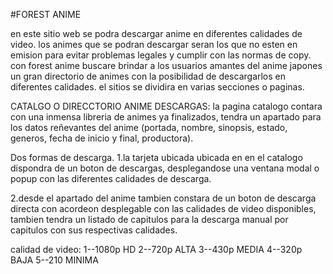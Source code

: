 #FOREST ANIME


en este sitio web se podra descargar anime en diferentes calidades de video.
los animes que se podran descargar seran los que no esten en emision para evitar problemas legales y cumplir con las normas de copy.
con forest anime buscare brindar a los usuarios amantes del anime japones un gran directorio de animes con la posibilidad de descargarlos en diferentes calidades.
el sitios se dividira en varias secciones o paginas.

CATALGO O DIRECCTORIO ANIME DESCARGAS:
la pagina catalogo contara con una inmensa libreria de animes ya finalizados, tendra un apartado para los datos reñevantes del anime (portada, nombre, sinopsis, estado, generos, fecha de inicio y final, productora).

Dos formas de descarga.
1.la tarjeta ubicada ubicada en en el catalogo dispondra de un boton de descargas, desplegandose una ventana modal o popup con las diferentes calidades de descarga.

2.desde el apartado del anime tambien constara de un boton de descarga directa con acordeon desplegable con las calidades de video disponibles, tambien tendra un listado de capitulos para la descarga manual por capitulos con sus respectivas calidades.

calidad de video:
1--1080p HD
2--720p ALTA
3--430p MEDIA
4--320p BAJA
5--210 MINIMA
